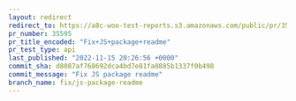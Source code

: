 ```yaml
---
layout: redirect
redirect_to: https://a8c-woo-test-reports.s3.amazonaws.com/public/pr/35595/api/index.html
pr_number: 35595
pr_title_encoded: "Fix+JS+package+readme"
pr_test_type: api
last_published: "2022-11-15 20:26:56 +0000"
commit_sha: d8087af768692dca4bd7e81fa0885b1337f0b498
commit_message: "Fix JS package readme"
branch_name: fix/js-package-readme
---
```

